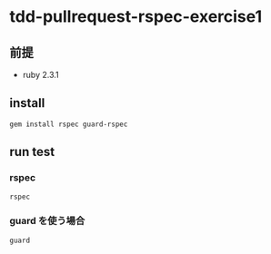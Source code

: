 # tdd-pullrequest-rspec-exercise1


## 前提

* ruby 2.3.1


## install

```
gem install rspec guard-rspec
```

## run test

### rspec

```
rspec
```

### guard を使う場合

```
guard
```
